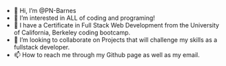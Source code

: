 - 👋 Hi, I’m @PN-Barnes
- 👀 I’m interested in ALL of coding and programing!
- 🌱 I have a Certificate in Full Stack Web Development from the University of California, Berkeley coding bootcamp.
- 💞️ I’m looking to collaborate on Projects that will challenge my skills as a fullstack developer.
- 📫 How to reach me through my Github page as well as my email.

<!---
PN-Barnes/PN-Barnes is a ✨ special ✨ repository because its `README.md` (this file) appears on your GitHub profile.
You can click the Preview link to take a look at your changes.
--->
